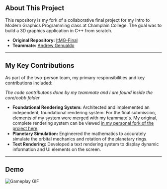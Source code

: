 ## About This Project

This repository is my fork of a collaborative final project for my Intro to Modern Graphics Programming class at Champlain College. The goal was to build a 3D graphics application in C++ from scratch.

* **Original Repository:** [ItMG-Final](https://github.com/AndrewGenualdo/ItMG-Final)
* **Teammate:** [Andrew Genualdo](https://github.com/AndrewGenualdo)

---

## My Key Contributions

As part of the two-person team, my primary responsibilities and key contributions included:

*The code contributons done by my teammate and I are found inside the core/cobb folder*

* **Foundational Rendering System:** Architected and implemented an independent, foundational rendering system. For the final submission, elements of my system were merged with my teammate's. My original, complete rendering system can be viewed [in my personal fork of the project here](https://github.com/zebenbrown/gpr200-fa2024-zeben-brown).
* **Planetary Simulation:** Engineered the mathematics to accurately simulate the orbital mechanics and rotation of the planetary rings.
* **Text Rendering:** Developed a text rendering system to display dynamic information and UI elements on the screen.

---

## Demo

![Gameplay GIF](https://github.com/zebenbrown/FinalGraphicsProject/blob/main/demo/GraphicsFinalDemo.gif)
